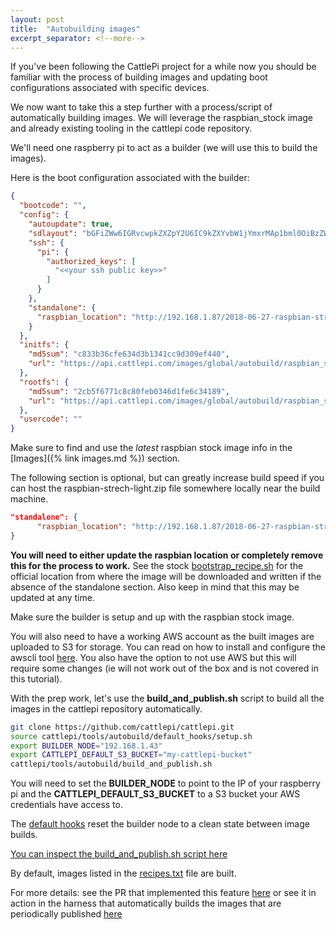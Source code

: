 ```yaml
---
layout: post
title:  "Autobuilding images"
excerpt_separator: <!--more-->
---
```

If you've been following the CattlePi project for a while now you should be familiar with the process of building images and updating boot configurations associated with specific devices.  

We now want to take this a step further with a process/script of automatically building images. We will leverage the raspbian_stock image and already existing tooling in the cattlepi code repository.

<!--more-->

We'll need one raspberry pi to act as a builder (we will use this to build the images).  

Here is the boot configuration associated with the builder:  
```json
{
  "bootcode": "",
  "config": {
    "autoupdate": true,
    "sdlayout": "bGFiZWw6IGRvcwpkZXZpY2U6IC9kZXYvbW1jYmxrMAp1bml0OiBzZWN0b3JzCgovZGV2L21tY2JsazBwMSA6IHN0YXJ0PSAgICAgICAgMjA0OCwgc2l6ZT0gICAgIDgxOTIwMDAsIHR5cGU9YgovZGV2L21tY2JsazBwMiA6IHN0YXJ0PSAgICAgODE5NDA0OCwgc2l6ZT0gICAgMTg0MzIwMDAsIHR5cGU9ODMK",
    "ssh": {
      "pi": {
        "authorized_keys": [
          "<<your ssh public key>>"
        ]
      }
    },
    "standalone": {
      "raspbian_location": "http://192.168.1.87/2018-06-27-raspbian-stretch-lite.zip"
    }
  },
  "initfs": {
    "md5sum": "c833b36cfe634d3b1341cc9d309ef440",
    "url": "https://api.cattlepi.com/images/global/autobuild/raspbian_stock/2018_11_30_120049/initramfs.tgz"
  },
  "rootfs": {
    "md5sum": "2cb5f6771c8c80feb0346d1fe6c34189",
    "url": "https://api.cattlepi.com/images/global/autobuild/raspbian_stock/2018_11_30_120049/rootfs.sqsh"
  },
  "usercode": ""
}
```

Make sure to find and use the *latest* raspbian stock image info in the [Images]({% link images.md %}) section.

The following section is optional, but can greatly increase build speed if you can host the raspbian-strech-light.zip file somewhere locally near the build machine.
```json
"standalone": {
      "raspbian_location": "http://192.168.1.87/2018-06-27-raspbian-stretch-lite.zip"
}
```  

**You will need to either update the raspbian location or completely remove this for the process to work.** See the stock [bootstrap_recipe.sh](https://github.com/cattlepi/cattlepi/blob/23d32adb78face5f65dd6a9d90e7aa8f134d6038/templates/raspbian_stock/resources/bin/bootstrap_recipe.sh#L9) for the official location from where the image will be downloaded and written if the absence of the standalone section. Also keep in mind that this may be updated at any time.

Make sure the builder is setup and up with the raspbian stock image. 

You will also need to have a working AWS account as the built images are uploaded to S3 for storage. You can read on how to install and configure the awscli tool [here](https://docs.aws.amazon.com/cli/latest/userguide/cli-chap-configure.html). You also have the option to not use AWS but this will require some changes (ie will not work out of the box and is not covered in this tutorial).

With the prep work, let's use the **build_and_publish.sh** script to build all the images in the cattlepi repository automatically.
```bash
git clone https://github.com/cattlepi/cattlepi.git
source cattlepi/tools/autobuild/default_hooks/setup.sh
export BUILDER_NODE="192.168.1.43"
export CATTLEPI_DEFAULT_S3_BUCKET="my-cattlepi-bucket"
cattlepi/tools/autobuild/build_and_publish.sh
```

You will need to set the **BUILDER_NODE** to point to the IP of your raspberry pi and the **CATTLEPI_DEFAULT_S3_BUCKET** to a S3 bucket your AWS credentials have access to. 

The [default hooks](https://github.com/cattlepi/cattlepi/blob/master/tools/autobuild/default_hooks/setup.sh) reset the builder node to a clean state between image builds.

[You can inspect the build_and_publish.sh script here](https://github.com/cattlepi/cattlepi/blob/master/tools/autobuild/build_and_publish.sh)

By default, images listed in the [recipes.txt](https://github.com/cattlepi/cattlepi/blob/master/tools/autobuild/recipes.txt) file are built.

For more details: see the PR that implemented this feature [here](https://github.com/cattlepi/cattlepi/pull/75) or see it in action in the harness that automatically builds the images that are periodically published [here](https://github.com/cattlepi/cattlepi-scratch/blob/master/buildonpi/autobuild.sh)
